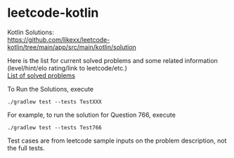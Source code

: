# leetcode-kotlin

Kotlin Solutions:  
https://github.com/likexx/leetcode-kotlin/tree/main/app/src/main/kotlin/solution

Here is the list for current solved problems and some related information (level/hint/elo rating/link to leetcode/etc.)  
[List of solved problems](https://likexx.github.io/leetcode-kotlin/)

To Run the Solutions, execute
```
./gradlew test --tests TestXXX
```
For example, to run the solution for Question 766, execute  
```
./gradlew test --tests Test766
```
  
Test cases are from leetcode sample inputs on the problem description, not the full tests.